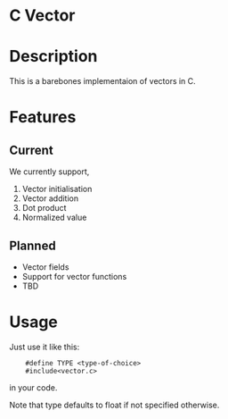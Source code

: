 # C Vector

# Description
This is a barebones implementaion of vectors in C.

# Features
## Current
We currently support,
1. Vector initialisation
2. Vector addition
3. Dot product
4. Normalized value

## Planned
- Vector fields
- Support for vector functions
- TBD

# Usage

Just use it like this:

``` 
    #define TYPE <type-of-choice> 
    #include<vector.c>
```

in your code.

Note that type defaults to float if not specified otherwise.